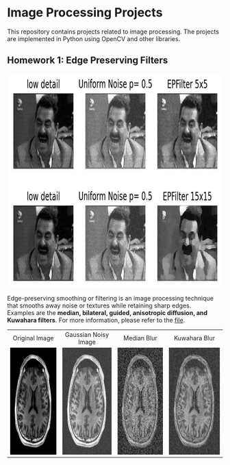 # Image Processing Projects

This repository contains projects related to image processing. The projects are implemented in Python using OpenCV and other libraries.

## Homework 1: Edge Preserving Filters

<center><img src="imgs/dark_humor.png" height="500" width="850"/></center>

Edge-preserving smoothing or filtering is an image processing technique that smooths away noise or textures while retaining sharp edges.  
Examples are the **median, bilateral, guided, anisotropic diffusion, and Kuwahara filters**. For more information, please refer to the [file](./HW1/CMP717_HW1.pdf).

<table border="0">
    <tr>
    <td><center>Original Image</center></td>
    <td><center>Gaussian Noisy Image</center></td>
    <td><center>Median Blur</center></td>
    <td><center>Kuwahara Blur</center></td>
  </tr>
  <tr>
    <td><img src="imgs/HW1/gaussian/m_mid/0_5/kernel_5/orj.jpg" width="250" height="250"/></td>
    <td><img src="imgs/HW1/gaussian/m_mid/0_5/kernel_5/noisy.jpg" width="250" height="250"/></td>
    <td><img src="imgs/HW1/gaussian/m_mid/0_5/kernel_5/median.jpg" width="250" height="250"/></td>
    <td><img src="imgs/HW1/gaussian/m_mid/0_5/kernel_5/kuwahara.jpg" width="250" height="250"/></td>
  </tr>
</table>
